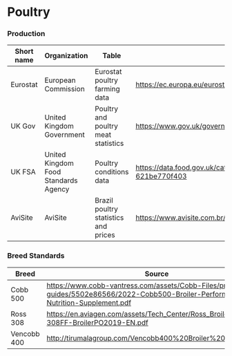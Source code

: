 # Poultry

<h3>Production</h3>

|Short name | Organization | Table | URL | Date accessed |
|---|---|---|---|---|
| Eurostat | European Commission | Eurostat poultry farming data | https://ec.europa.eu/eurostat/databrowser/view/APRO_EC_POULA__custom_2072358/| Feb. 1, 2022 |
| UK Gov | United Kingdom Government | Poultry and poultry meat statistics | https://www.gov.uk/government/statistics/poultry-and-poultry-meat-statistics | Feb. 7, 2022 |
| UK FSA | United Kingdom Food Standards Agency | Poultry conditions data | https://data.food.gov.uk/catalog/datasets/1e9ea9dc-b117-40f0-bfe4-621be770f403 | Mar. 2, 2022 |
| AviSite | AviSite | Brazil poultry statistics and prices | https://www.avisite.com.br/estatisticas-precos/ | Feb. 22, 2022 |


<h3>Breed Standards</h3>

Breed | Source
---|---
Cobb 500 | https://www.cobb-vantress.com/assets/Cobb-Files/product-guides/5502e86566/2022-Cobb500-Broiler-Performance-Nutrition-Supplement.pdf
Ross 308 | https://en.aviagen.com/assets/Tech_Center/Ross_Broiler/Ross308-308FF-BroilerPO2019-EN.pdf
Vencobb 400 | http://tirumalagroup.com/Vencobb400%20Broiler%20manual.pdf
